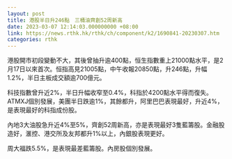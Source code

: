 ```yaml
---
layout: post
title: 港股半日升246點　三桶油齊創52周新高
date: 2023-03-07 12:14:03.000000000 +08:00
link: https://news.rthk.hk/rthk/ch/component/k2/1690841-20230307.htm
categories: rthk
---
```


港股開市初段變動不大，其後曾抽升逾400點，恒生指數重上21000點水平，是2月17日以來首次。恒指高見21005點，中午收報20850點，升246點，升幅1.2%，半日主板成交額逾700億元。

科技指數曾升近2%，半日升幅收窄至0.4%，科指於4200點水平得而復失。ATMXJ個別發展，美團半日跌逾1%，其餘都升，阿里巴巴表現最好，升近4%，是表現最好的科指成份股。

內地3大油股急升近4%至5%，齊創52周新高，亦是表現最好3隻藍籌股。金融股造好，滙控、港交所及友邦都升1%以上，內銀股表現更好。

周大福跌5.5%，是表現最差藍籌股。內房股個別發展。
